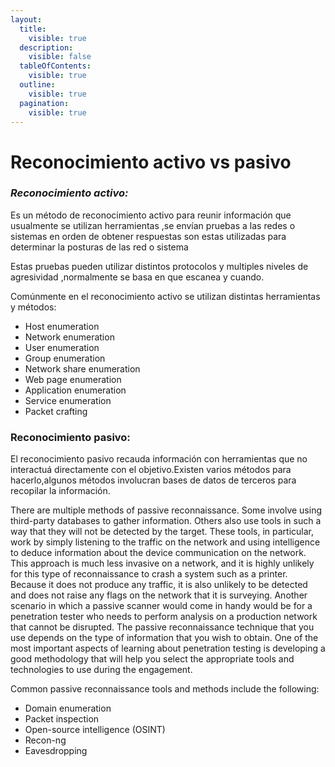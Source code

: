 ```yaml
---
layout:
  title:
    visible: true
  description:
    visible: false
  tableOfContents:
    visible: true
  outline:
    visible: true
  pagination:
    visible: true
---
```


# Reconocimiento activo vs pasivo

### _**Reconocimiento activo:**_

Es un método de reconocimiento activo  para reunir información que usualmente se utilizan herramientas ,se envían pruebas a las redes o sistemas en orden de obtener respuestas son estas utilizadas para determinar la posturas de las red o sistema

Estas pruebas pueden utilizar distintos protocolos y multiples niveles de agresividad ,normalmente se basa en que escanea y cuando.

Comúnmente en el reconocimiento activo se utilizan distintas herramientas y métodos:

* Host enumeration
* Network enumeration
* User enumeration
* Group enumeration
* Network share enumeration
* Web page enumeration
* Application enumeration
* Service enumeration
* Packet crafting

### Reconocimiento pasivo:

El reconocimiento pasivo recauda información con herramientas que no interactuá directamente con el objetivo.Existen varios métodos para hacerlo,algunos métodos involucran bases de datos de terceros para recopilar la información.

There are multiple methods of passive reconnaissance. Some involve using third-party databases to gather information. Others also use tools in such a way that they will not be detected by the target. These tools, in particular, work by simply listening to the traffic on the network and using intelligence to deduce information about the device communication on the network. This approach is much less invasive on a network, and it is highly unlikely for this type of reconnaissance to crash a system such as a printer. Because it does not produce any traffic, it is also unlikely to be detected and does not raise any flags on the network that it is surveying. Another scenario in which a passive scanner would come in handy would be for a penetration tester who needs to perform analysis on a production network that cannot be disrupted. The passive reconnaissance technique that you use depends on the type of information that you wish to obtain. One of the most important aspects of learning about penetration testing is developing a good methodology that will help you select the appropriate tools and technologies to use during the engagement.

Common passive reconnaissance tools and methods include the following:

* Domain enumeration
* Packet inspection
* Open-source intelligence (OSINT)
* Recon-ng
* Eavesdropping
